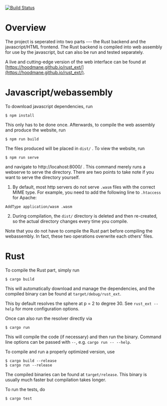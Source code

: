 [![Build Status](https://travis-ci.org/hoodmane/rust_ext.svg?branch=master)](https://travis-ci.org/hoodmane/rust_ext)

# Overview
The project is seperated into two parts --- the Rust backend and the javascript/HTML frontend. The Rust backend is compiled into web assembly for use by the javascript, but can also be run and tested separately.

A live and cutting-edge version of the web interface can be found at [https://hoodmane.github.io/rust_ext/](https://hoodmane.github.io/rust_ext/).

# Javascript/webassembly
To download javascript dependencies, run
```
$ npm install
```
This only has to be done once. Afterwards, to compile the web assembly and produce the website, run
```
$ npm run build
```
The files produced will be placed in `dist/` . To view the website, run
```
$ npm run serve
```
and navigate to http://locahost:8000/ . This command merely runs a webserve to serve the directory. There are two points to take note if you want to serve the directory yourself.

1. By default, most http servers do not serve `.wasm` files with the correct MIME type. For example, you need to add the following line to `.htaccess` for Apache:
```
AddType application/wasm .wasm
```

2. During compilation, the `dist/` directory is deleted and then re-created, so the actual directory changes every time you compile.

Note that you do not have to compile the Rust part before compiling the webassembly. In fact, these two operations overwrite each others' files.
# Rust
To compile the Rust part, simply run
```
$ cargo build
```
This will automatically download and manage the dependencies, and the compiled binary can be found at `target/debug/rust_ext`.

This by default resolves the sphere at p = 2 to degree 30. See `rust_ext --help` for more configuration options.

Once can also run the resolver directly via
```
$ cargo run
```
This will compile the code (if necessary) and then run the binary. Command line options can be passed with `--`, e.g. `cargo run -- --help`.

To compile and run a properly optimized version, use
```
$ cargo build --release
$ cargo run --release
```
The compiled binaries can be found at `target/release`. This binary is usually much faster but compilation takes longer.

To run the tests, do
```
$ cargo test
```
